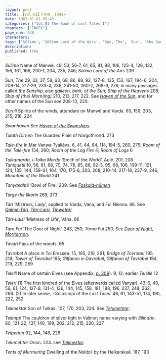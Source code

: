 ```yaml
---
layout: post
title: 【Vol.01】P340. Index
date: 1983-01-01 05:40
categories: ["Vol.01 The Book of Lost Tales I"]
chapters: ["INDEX"]
page_num: 340
characters: 
tags: ['Súlimo', 'Súlimo Lord of the Airs', 'Sun, The', 'Sun', 'the Sunship', 'Ship of the Heavens', 'Ship of (the) Morn(ing)', 'Súruli', 'Swanhaven', 'Talath Dirnen', 'Tale-fire', 'Room of the Tale-fire', 'Room of the Log Fire', 'Room of Logs', 'Talkamarda', 'i-Talka Marda', 'Mountain of the World', 'Tanyasalpë', 'Targe the llkorin', 'Tári', 'Tári-Laisi', 'Tarn Fui', 'Tarna Fui', 'Tavari', 'Tavrobel', 'Bridge of Tavrobel', 'Tower of Tavrobel', 'Gilfanon a-Davrobel', 'Gilfanon of Tavrobel', 'Telelli', 'Telellë', 'Teleri', 'Telimektar', 'Telimpë', 'Silindrin', 'Telperion', 'Telumehtar', 'Tents of Murmuring']
description: 
published: true
---
```


<I>Súlimo</I> Name of Manwë. 49, 53, 56-7, 61, 65, 81, 98, 106, 123-4, 126, 132, 156, 161, 166, 200-1, 204, 235, 246; <I>Súlimo Lord of the Airs</I> 239

<I>Sun, The</I> 29, 33, 37, 58, 63, 68, 86, 88, 92, 127-8, 135, 152, 167, 194-6, 204, 208-14, 217-29, 233-4, 239, 241-50, 260-2, 268-9, 276; in many passages called <I>the Sunship</I>, also <I>galleon, bark, of the Sun; Ship of the Heavens</I> 208; <I>Ship of (the) Morn(ing)</I> 210, 213, 217, 222. See <I>[Haven of the Sun]({{site.baseurl}}/tags#Haven%20of%20the%20Sun)</I>, and for other names of the Sun see 208-10, 220.

<I>Súruli</I> Spirits of the winds, attendant on Manwë and Varda. 65, 159, 203, 215, 218, 224

<I>Swanhaven</I> See <I>[Haven of the Swanships]({{site.baseurl}}/tags#Haven%20of%20the%20Swanships)</I>.

<I>Talath Dirnen</I> The Guarded Plain of Nargothrond. 273

<I>Tale-fire</I> In Mar Vanwa Tyaliéva. 6, 41, 44, 64, 114, 194-5, 260, 275; <I>Room of the Tale-fire</I> 154, 260; <I>Room of the Log Fire</I> 4; <I>Room of Logs</I> 6

<I>Talkamarda</I>, <I>i-Talka Marda</I> ‘Smith of the World’, Aulë. 201, 208<BR><I>Taniquetil</I> 10, 56, 61, 68, 70, 74, 78, 85, 86, 92-3, 95, 98, 106, 109-11, 121, 124, 135, 144, 159-61, 164, 170, 175-6, 203, 208, 210-14, 217-18, 237-9, 246; <I>Mountain of the World</I> 241

<I>Tanyasalpë</I> ‘Bowl of Fire.’ 209. See <I>[Faskala-númen]({{site.baseurl}}/tags#Faskala-númen)</I>.

<I>Targe the llkorin</I> 269, 273

<I>Tári</I> ‘Mistress, Lady’, applied to Varda, Vána, and Fui Nienna. 66. See <I>[Qalmë-Tári]({{site.baseurl}}/tags#Qalmë-Tári), [Tári-Laisi]({{site.baseurl}}/tags#Tári-Laisi), [Tinwetári]({{site.baseurl}}/tags#Tinwetári)</I>.

<I>Tári-Laisi</I> ‘Mistress of Life’, Vána. 66

<I>Tarn Fui</I> ‘The Door of Night’. 243, 250; <I>Tarna Fui</I> 250. See <I>[Door of Night]({{site.baseurl}}/tags#Door%20of%20Night), [Moritarnon]({{site.baseurl}}/tags#Moritarnon)</I>.

<I>Tavari</I> Fays of the woods. 65

<I>Tavrobel</I> A place in Tol Eressëa. 15, 195, 219, 261; <I>Bridge of Tavrobel</I> 195, 219; <I>Tower of Tavrobel</I> 195; <I>Gilfanon a-Davrobel</I>, <I>Gilfanon of Tavrobel</I> 194, 219, 229, 259

<I>Telelli</I> Name of certain Elves (see Appendix, [p. 309]({{site.baseurl}}/vol01-p309)). 9, 12; earlier <I>Telellë</I> 12

<I>Teleri</I> (1) The first kindred of the Elves (afterwards called Vanyar). 43-6, 48, 56, 61, 124, 127-8, 131-4, 136, 144, 145, 158, 181, 188, 196, 237, 248, 262, 266. (2) In later sense, =Solosimpi of the <I>Lost Tales</I>. 46, 61, 143-51, 174, 190, 222, 252

<I>Telimektar</I> Son of Tulkas. 107, 170, 203, 224. See <I>[Telumehtar]({{site.baseurl}}/tags#Telumehtar)</I>.

<I>Telimpë</I> The cauldron of silver light in Valinor; name varying with <I>Silindrin</I>. 80, 121-22, 137, 140, 199, 202, 212, 215, 220, 227

<I>Telperion</I> 92, 144, 148, 226

<I>Telumehtar</I> Orion. 224. see <I>[Telimektar]({{site.baseurl}}/tags#Telimektar)</I>.

<I>Tents of Murmuring</I> Dwelling of the Noldoli by the Helkaraksë. 187, 193


